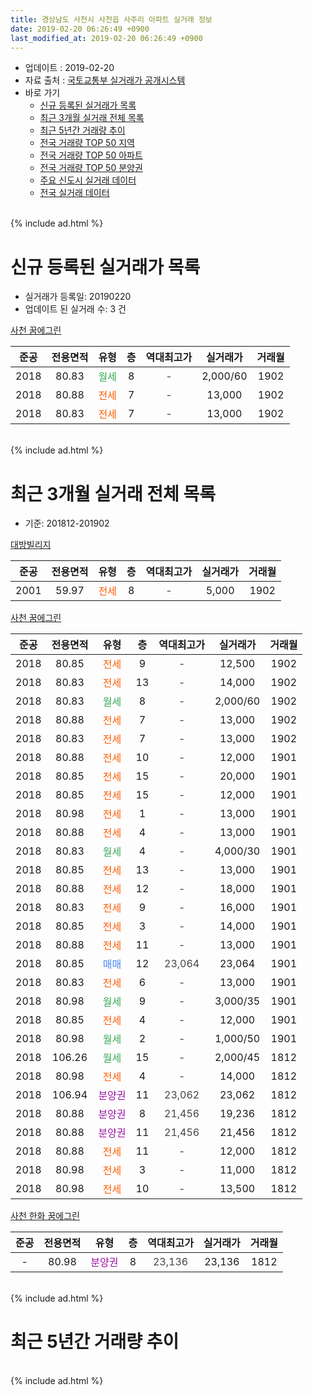 ```yaml
---
title: 경상남도 사천시 사천읍 사주리 아파트 실거래 정보
date: 2019-02-20 06:26:49 +0900
last_modified_at: 2019-02-20 06:26:49 +0900
---
```


* 업데이트 : 2019-02-20
* 자료 출처 : [국토교통부 실거래가 공개시스템](http://rt.molit.go.kr)
* 바로 가기
    * [신규 등록된 실거래가 목록](#신규-등록된-실거래가-목록)
    * [최근 3개월 실거래 전체 목록](#최근-3개월-실거래-전체-목록)
    * [최근 5년간 거래량 추이](#최근-5년간-거래량-추이)
    * [전국 거래량 TOP 50 지역](https://inasie.github.io/apt-trade-info/최근-3개월-전국에서-가장-거래가-많이-발생한-지역)
    * [전국 거래량 TOP 50 아파트](https://inasie.github.io/apt-trade-info/최근-3개월-전국에서-가장-거래가-많이-발생한-아파트)
    * [전국 거래량 TOP 50 분양권](https://inasie.github.io/apt-trade-info/최근-3개월-전국에서-가장-거래가-많이-발생한-분양권)
    * [주요 신도시 실거래 데이터](https://inasie.github.io/apt-trade-info/주요-신도시)
    * [전국 실거래 데이터](https://inasie.github.io/apt-trade-info/전국)
<br>
{% include ad.html %}
<br>

# 신규 등록된 실거래가 목록
* 실거래가 등록일: 20190220
* 업데이트 된 실거래 수: 3 건


[사천 꿈에그린](https://search.naver.com/search.naver?query=%EA%B2%BD%EC%83%81%EB%82%A8%EB%8F%84+%EC%82%AC%EC%B2%9C%EC%8B%9C+%EC%82%AC%EC%B2%9C%EC%9D%8D+%EC%82%AC%EC%A3%BC%EB%A6%AC+%EC%82%AC%EC%B2%9C+%EA%BF%88%EC%97%90%EA%B7%B8%EB%A6%B0)

|준공|전용면적|유형|층|역대최고가|실거래가|거래월|
|:---:|:---:|:---:|:---:|:---:|:---:|:---:|
|2018|80.83|<span style="color:#34a853">월세</span>|8|<span style="color:#444444">-</span>|2,000/60|1902|
|2018|80.88|<span style="color:#ff5a00">전세</span>|7|<span style="color:#444444">-</span>|13,000|1902|
|2018|80.83|<span style="color:#ff5a00">전세</span>|7|<span style="color:#444444">-</span>|13,000|1902|


<br>
{% include ad.html %}
<br>

# 최근 3개월 실거래 전체 목록
* 기준: 201812-201902


[대방빌리지](https://search.naver.com/search.naver?query=%EA%B2%BD%EC%83%81%EB%82%A8%EB%8F%84+%EC%82%AC%EC%B2%9C%EC%8B%9C+%EC%82%AC%EC%B2%9C%EC%9D%8D+%EC%82%AC%EC%A3%BC%EB%A6%AC+%EB%8C%80%EB%B0%A9%EB%B9%8C%EB%A6%AC%EC%A7%80)

|준공|전용면적|유형|층|역대최고가|실거래가|거래월|
|:---:|:---:|:---:|:---:|:---:|:---:|:---:|
|2001|59.97|<span style="color:#ff5a00">전세</span>|8|<span style="color:#444444">-</span>|5,000|1902|

[사천 꿈에그린](https://search.naver.com/search.naver?query=%EA%B2%BD%EC%83%81%EB%82%A8%EB%8F%84+%EC%82%AC%EC%B2%9C%EC%8B%9C+%EC%82%AC%EC%B2%9C%EC%9D%8D+%EC%82%AC%EC%A3%BC%EB%A6%AC+%EC%82%AC%EC%B2%9C+%EA%BF%88%EC%97%90%EA%B7%B8%EB%A6%B0)

|준공|전용면적|유형|층|역대최고가|실거래가|거래월|
|:---:|:---:|:---:|:---:|:---:|:---:|:---:|
|2018|80.85|<span style="color:#ff5a00">전세</span>|9|<span style="color:#444444">-</span>|12,500|1902|
|2018|80.83|<span style="color:#ff5a00">전세</span>|13|<span style="color:#444444">-</span>|14,000|1902|
|2018|80.83|<span style="color:#34a853">월세</span>|8|<span style="color:#444444">-</span>|2,000/60|1902|
|2018|80.88|<span style="color:#ff5a00">전세</span>|7|<span style="color:#444444">-</span>|13,000|1902|
|2018|80.83|<span style="color:#ff5a00">전세</span>|7|<span style="color:#444444">-</span>|13,000|1902|
|2018|80.88|<span style="color:#ff5a00">전세</span>|10|<span style="color:#444444">-</span>|12,000|1901|
|2018|80.85|<span style="color:#ff5a00">전세</span>|15|<span style="color:#444444">-</span>|20,000|1901|
|2018|80.85|<span style="color:#ff5a00">전세</span>|15|<span style="color:#444444">-</span>|12,000|1901|
|2018|80.98|<span style="color:#ff5a00">전세</span>|1|<span style="color:#444444">-</span>|13,000|1901|
|2018|80.88|<span style="color:#ff5a00">전세</span>|4|<span style="color:#444444">-</span>|13,000|1901|
|2018|80.83|<span style="color:#34a853">월세</span>|4|<span style="color:#444444">-</span>|4,000/30|1901|
|2018|80.85|<span style="color:#ff5a00">전세</span>|13|<span style="color:#444444">-</span>|13,000|1901|
|2018|80.88|<span style="color:#ff5a00">전세</span>|12|<span style="color:#444444">-</span>|18,000|1901|
|2018|80.83|<span style="color:#ff5a00">전세</span>|9|<span style="color:#444444">-</span>|16,000|1901|
|2018|80.85|<span style="color:#ff5a00">전세</span>|3|<span style="color:#444444">-</span>|14,000|1901|
|2018|80.88|<span style="color:#ff5a00">전세</span>|11|<span style="color:#444444">-</span>|13,000|1901|
|2018|80.85|<span style="color:#4285f3">매매</span>|12|<span style="color:#444444">23,064</span>|23,064|1901|
|2018|80.83|<span style="color:#ff5a00">전세</span>|6|<span style="color:#444444">-</span>|13,000|1901|
|2018|80.98|<span style="color:#34a853">월세</span>|9|<span style="color:#444444">-</span>|3,000/35|1901|
|2018|80.85|<span style="color:#ff5a00">전세</span>|4|<span style="color:#444444">-</span>|12,000|1901|
|2018|80.98|<span style="color:#34a853">월세</span>|2|<span style="color:#444444">-</span>|1,000/50|1901|
|2018|106.26|<span style="color:#34a853">월세</span>|15|<span style="color:#444444">-</span>|2,000/45|1812|
|2018|80.98|<span style="color:#ff5a00">전세</span>|4|<span style="color:#444444">-</span>|14,000|1812|
|2018|106.94|<span style="color:#9C11A5">분양권</span>|11|<span style="color:#444444">23,062</span>|23,062|1812|
|2018|80.88|<span style="color:#9C11A5">분양권</span>|8|<span style="color:#444444">21,456</span>|19,236|1812|
|2018|80.88|<span style="color:#9C11A5">분양권</span>|11|<span style="color:#444444">21,456</span>|21,456|1812|
|2018|80.88|<span style="color:#ff5a00">전세</span>|11|<span style="color:#444444">-</span>|12,000|1812|
|2018|80.98|<span style="color:#ff5a00">전세</span>|3|<span style="color:#444444">-</span>|11,000|1812|
|2018|80.98|<span style="color:#ff5a00">전세</span>|10|<span style="color:#444444">-</span>|13,500|1812|

[사천 한화 꿈에그린](https://search.naver.com/search.naver?query=%EA%B2%BD%EC%83%81%EB%82%A8%EB%8F%84+%EC%82%AC%EC%B2%9C%EC%8B%9C+%EC%82%AC%EC%B2%9C%EC%9D%8D+%EC%82%AC%EC%A3%BC%EB%A6%AC+%EC%82%AC%EC%B2%9C+%ED%95%9C%ED%99%94+%EA%BF%88%EC%97%90%EA%B7%B8%EB%A6%B0)

|준공|전용면적|유형|층|역대최고가|실거래가|거래월|
|:---:|:---:|:---:|:---:|:---:|:---:|:---:|
|-|80.98|<span style="color:#9C11A5">분양권</span>|8|<span style="color:#444444">23,136</span>|23,136|1812|


<br>
{% include ad.html %}
<br>

# 최근 5년간 거래량 추이


<div style="width:100%;">
    <canvas id="deal_progress" height="200"></canvas>
</div>

<script>
new Chart(document.getElementById("deal_progress"), {
    type: 'line',
    data: {
        labels: ['201402','201403','201404','201405','201406','201407','201408','201409','201410','201411','201412','201501','201502','201503','201504','201505','201506','201507','201508','201509','201510','201511','201512','201601','201602','201603','201604','201605','201606','201607','201608','201609','201610','201611','201612','201701','201702','201703','201704','201705','201706','201707','201708','201709','201710','201711','201712','201801','201802','201803','201804','201805','201806','201807','201808','201809','201810','201811','201812','201901','201902'],
        datasets: [{
            label: '매매',
            pointRadius: 1,
            data: [1, 4, 1, 2, 0, 0, 2, 0, 6, 1, 2, 4, 3, 1, 7, 1, 1, 3, 1, 0, 2, 1, 2, 0, 1, 1, 0, 2, 2, 1, 0, 0, 1, 0, 1, 0, 1, 1, 2, 1, 0, 3, 0, 1, 0, 1, 2, 1, 1, 1, 0, 3, 2, 4, 0, 2, 1, 1, 4, 1, 0],
            borderColor: "rgba(255, 201, 14, 1)",
            backgroundColor: "rgba(255, 201, 14, 0.5)",
            fill: false,
            lineTension: 0
        },{
            label: '전월세',
            pointRadius: 1,
            data: [2, 1, 2, 2, 1, 2, 0, 1, 0, 2, 0, 1, 1, 1, 0, 3, 1, 0, 2, 1, 3, 1, 0, 1, 1, 1, 1, 3, 3, 2, 1, 0, 0, 1, 0, 0, 0, 0, 0, 1, 1, 0, 0, 1, 0, 1, 1, 0, 2, 2, 0, 0, 1, 1, 0, 0, 1, 2, 5, 15, 6],
            borderColor: "rgba(0, 141, 185, 1)",
            backgroundColor: "rgba(0, 141, 185, 0.5)",
            fill: false,
            lineTension: 0
        }
        ]
    },
    options: {
        responsive: true,
        title: {
            display: false
        },
        tooltips: {
            mode: 'index',
            intersect: false
        },
        hover: {
            mode: 'nearest',
            intersect: true
        },
        scales: {
            xAxes: [{
                display: true,
                scaleLabel: {
                    display: true,
                    labelString: '년/월'
                }
            }],
            yAxes: [{
                display: true,
                ticks: {
                    suggestedMin: 0,
                },
                scaleLabel: {
                    display: true,
                    labelString: '실거래 수'
                }
            }]
        }
    }
});

</script>


<br>
{% include ad.html %}
<br>

